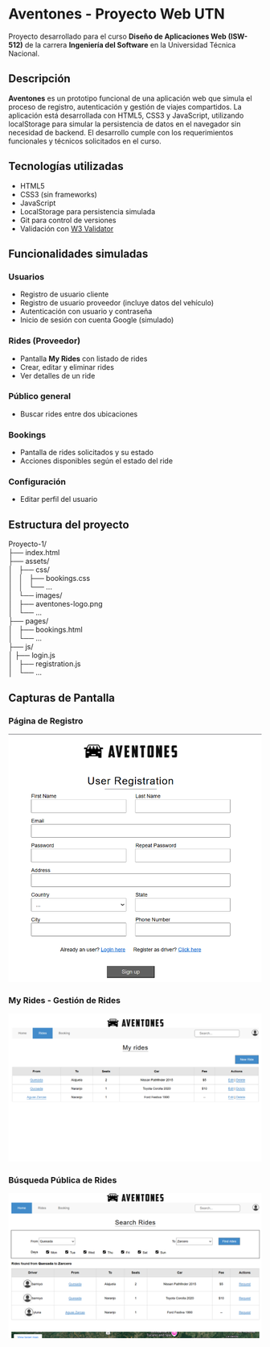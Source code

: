 # Aventones - Proyecto Web UTN

Proyecto desarrollado para el curso **Diseño de Aplicaciones Web (ISW-512)** de la carrera **Ingeniería del Software** en la Universidad Técnica Nacional.

## Descripción

**Aventones** es un prototipo funcional de una aplicación web que simula el proceso de registro, autenticación y gestión de viajes compartidos. La aplicación está desarrollada con HTML5, CSS3 y JavaScript, utilizando localStorage para simular la persistencia de datos en el navegador sin necesidad de backend. El desarrollo cumple con los requerimientos funcionales y técnicos solicitados en el curso.

## Tecnologías utilizadas

- HTML5
- CSS3 (sin frameworks)
- JavaScript
- LocalStorage para persistencia simulada
- Git para control de versiones
- Validación con [W3 Validator](https://validator.w3.org/)

## Funcionalidades simuladas

### Usuarios
- Registro de usuario cliente
- Registro de usuario proveedor (incluye datos del vehículo)
- Autenticación con usuario y contraseña
- Inicio de sesión con cuenta Google (simulado)

### Rides (Proveedor)
- Pantalla **My Rides** con listado de rides
- Crear, editar y eliminar rides
- Ver detalles de un ride

### Público general
- Buscar rides entre dos ubicaciones

### Bookings
- Pantalla de rides solicitados y su estado
- Acciones disponibles según el estado del ride

### Configuración
- Editar perfil del usuario

## Estructura del proyecto
Proyecto-1/ <br>
├── index.html <br>
├── assets/ <br>
│   ├── css/ <br>
│   │   ├── bookings.css <br>
│   │   └── ... <br>
│   └── images/ <br>
│       ├── aventones-logo.png <br>
│       └── ... <br>
├── pages/ <br>
│   ├── bookings.html <br>
│   └── ... <br>
├── js/ <br>
│   ├── login.js <br>
│   ├── registration.js <br>
│   └── ... <br>

## Capturas de Pantalla

### Página de Registro
![Registro](./assets/screenshots/registro.png)

### My Rides - Gestión de Rides
![My Rides](./assets/screenshots/my_rides.png)

### Búsqueda Pública de Rides
![Buscar Rides](./assets/screenshots/buscar_rides.png)